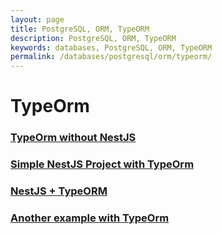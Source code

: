 ```yaml
---
layout: page
title: PostgreSQL, ORM, TypeORM
description: PostgreSQL, ORM, TypeORM
keywords: databases, PostgreSQL, ORM, TypeORM
permalink: /databases/postgresql/orm/typeorm/
---
```


# TypeOrm

### [TypeOrm without NestJS](https://github.com/webmak1/Rolling-Scopes-School-Nodejs-Course-Task-7-PostgreSQL-Typeorm)

### [Simple NestJS Project with TypeOrm](https://github.com/webmakaka/NestJS-Building-Real-Project-API-From-Scratch)

### [NestJS + TypeORM](https://github.com/webmak1/Task-9-NestJS)

### [Another example with TypeOrm](https://github.com/webmakaka/TinyHouse-A-Fullstack-React-Masterclass-with-TypeScript-and-GraphQL)
